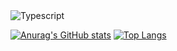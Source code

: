<!-- ### Hi there 👋 -->

<img alt="Typescript" src="https://img.shields.io/badge/TypeScript-3178C6.svg?style=for-the-badge&logo=TypeScript&logoColor=white"/>

[![Anurag's GitHub stats](https://github-readme-stats.vercel.app/api?username=MarkSmersh)](https://github.com/anuraghazra/github-readme-stats)
[![Top Langs](https://github-readme-stats.vercel.app/api/top-langs/?username=MarkSmersh)](https://github.com/anuraghazra/github-readme-stats)

<!--
**MarkSmersh/MarkSmersh** is a ✨ _special_ ✨ repository because its `README.md` (this file) appears on your GitHub profile.

Here are some ideas to get you started:

- 🔭 I’m currently working on ...
- 🌱 I’m currently learning ...
- 👯 I’m looking to collaborate on ...
- 🤔 I’m looking for help with ...
- 💬 Ask me about ...
- 📫 How to reach me: ...
- 😄 Pronouns: ...
- ⚡ Fun fact: ...
-->
